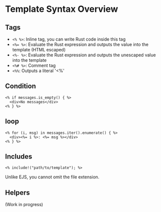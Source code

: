 # Template Syntax Overview

## Tags

- `<% %>`: Inline tag, you can write Rust code inside this tag
- `<%= %>`: Evaluate the Rust expression and outputs the value into the template (HTML escaped)
- `<%- %>`: Evaluate the Rust expression and outputs the unescaped value into the template
- `<%# %>`: Comment tag
- `<%%`: Outputs a literal '<%'

## Condition

```ejs
<% if messages.is_empty() { %>
  <div>No messages</div>
<% } %>
```

## loop

```ejs
<% for (i, msg) in messages.iter().enumerate() { %>
  <div><%= i %>: <%= msg %></div>
<% } %>
```

## Includes

```ejs
<% include!("path/to/template"); %>
```

Unlike EJS, you cannot omit the file extension.

## Helpers

(Work in progress)
